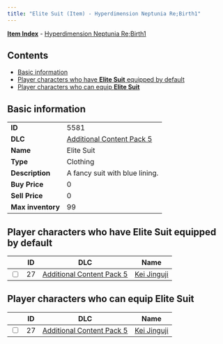 ```yaml
---
title: "Elite Suit (Item) - Hyperdimension Neptunia Re;Birth1"
---
```


[**Item Index**](/neptunia/rb1/item/index.html) - [Hyperdimension Neptunia Re;Birth1](/neptunia/rb1)

## Contents

- [Basic information](#basic-information)
- [Player characters who have **Elite Suit** equipped by default](#player-characters-who-have-elite-suit-equipped-by-default)
- [Player characters who can equip **Elite Suit**](#player-characters-who-can-equip-elite-suit)

## Basic information

|   |   |
| -- | -- |
| **ID** | 5581 |
| **DLC** | [Additional Content Pack 5](/neptunia/rb1/dlc/14-pack5.html) |
| **Name** | Elite Suit |
| **Type** | Clothing |
| **Description** | A fancy suit with blue lining. |
| **Buy Price** | 0 |
| **Sell Price** | 0 |
| **Max inventory** | 99 |


## Player characters who have **Elite Suit** equipped by default

|    | ID | DLC | Name |
| -- | -- | --- | ---- |
| <input type="checkbox" id="rb1-player-14-27" class="trackbox" /> | 27 | [Additional Content Pack 5](/neptunia/rb1/dlc/14-pack5.html) | [Kei Jinguji](/neptunia/rb1/player/14-27-kei-jinguji.html) |


## Player characters who can equip **Elite Suit**

|    | ID | DLC | Name |
| -- | -- | --- | ---- |
| <input type="checkbox" id="rb1-player-14-27" class="trackbox" /> | 27 | [Additional Content Pack 5](/neptunia/rb1/dlc/14-pack5.html) | [Kei Jinguji](/neptunia/rb1/player/14-27-kei-jinguji.html) |
